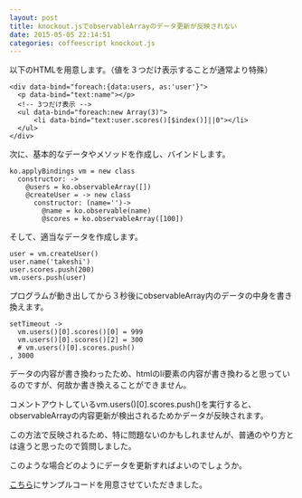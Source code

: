 ```yaml
---
layout: post
title: knockout.jsでobservableArrayのデータ更新が反映されない
date: 2015-05-05 22:14:51
categories: coffeescript knockout.js
---
```

<p>以下のHTMLを用意します。（値を３つだけ表示することが通常より特殊）</p>

<pre><code>&lt;div data-bind="foreach:{data:users, as:'user'}"&gt;
  &lt;p data-bind="text:name"&gt;&lt;/p&gt;
  &lt;!-- 3つだけ表示 --&gt;
  &lt;ul data-bind="foreach:new Array(3)"&gt;
      &lt;li data-bind="text:user.scores()[$index()]||0"&gt;&lt;/li&gt;
  &lt;/ul&gt;
&lt;/div&gt;
</code></pre>

<p>次に、基本的なデータやメソッドを作成し、バインドします。</p>

<pre><code>ko.applyBindings vm = new class
  constructor: -&gt;
    @users = ko.observableArray([])
    @createUser = -&gt; new class
      constructor: (name='')-&gt;
        @name = ko.observable(name)
        @scores = ko.observableArray([100])
</code></pre>

<p>そして、適当なデータを作成します。</p>

<pre><code>user = vm.createUser()
user.name('takeshi')
user.scores.push(200)
vm.users.push(user)
</code></pre>

<p>プログラムが動き出してから３秒後にobservableArray内のデータの中身を書き換えます。</p>

<pre><code>setTimeout -&gt;
  vm.users()[0].scores()[0] = 999
  vm.users()[0].scores()[2] = 300
  # vm.users()[0].scores.push()
, 3000
</code></pre>

<p>データの内容が書き換わったため、htmlのli要素の内容が書き換わると思っているのですが、何故か書き換えることができません。</p>

<p>コメントアウトしているvm.users()[0].scores.push()を実行すると、observableArrayの内容更新が検出されるためかデータが反映されます。</p>

<p>この方法で反映されるため、特に問題ないのかもしれませんが、普通のやり方とは違うと思ったので質問しました。</p>

<p>このような場合どのようにデータを更新すればよいのでしょうか。</p>

<p><a href="http://jsfiddle.net/869abgcy/3/" rel="nofollow">こちら</a>にサンプルコードを用意させていただきました。</p>
